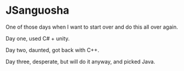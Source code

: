 JSanguosha
==========

One of those days when I want to start over and do this all over again.

Day one, used C# + unity.

Day two, daunted, got back with C++.

Day three, desperate, but will do it anyway, and picked Java.
